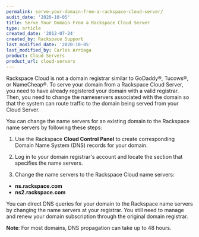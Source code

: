```yaml
---
permalink: serve-your-domain-from-a-rackspace-cloud-server/
audit_date: '2020-10-05'
title: Serve Your Domain From a Rackspace Cloud Server
type: article
created_date: '2012-07-24'
created_by: Rackspace Support
last_modified_date: '2020-10-05'
last_modified_by: Carlos Arriaga
product: Cloud Servers
product_url: cloud-servers
---
```


Rackspace Cloud is not a domain registrar similar to GoDaddy&reg;, Tucows&reg;, or NameCheap&reg;. To
serve your domain from a Rackspace Cloud Server, you need to have already registered your domain with
a valid registrar. Then, you need to change the nameservers associated with the domain so that the system
can route traffic to the domain being served from your Cloud Server.

You can change the name servers for an existing domain to the Rackspace name servers by following these steps:

1.  Use the Rackspace **Cloud Control Panel** to create corresponding Domain Name System (DNS) records for your domain.

2.  Log in to your domain registrar's account and locate the section that specifies the name servers.

3.  Change the name servers to the Rackspace Cloud name servers:

-   **ns.rackspace.com**
-   **ns2.rackspace.com**

You can direct DNS queries for your domain to the Rackspace name servers by changing the name servers at your registrar.
You still need to manage and renew your domain subscription through the original domain registrar.

**Note**: For most domains, DNS propagation can take up to 48 hours.

